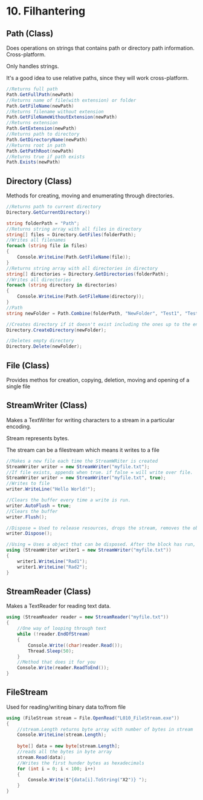 # 10. Filhantering



## Path (Class)
Does operations on strings that contains path or directory path information. Cross-platform.

Only handles strings.

It's a good idea to use relative paths, since they will work cross-platform.
```c#
//Returns full path
Path.GetFullPath(newPath)
//Returns name of file(with extension) or folder
Path.GetFileName(newPath)
//Returns filename without extension
Path.GetFileNameWithoutExtension(newPath)
//Returns extension
Path.GetExtension(newPath)
//Returns path to directory
Path.GetDirectoryName(newPath)
//Returns root in path
Path.GetPathRoot(newPath)
//Returns true if path exists
Path.Exists(newPath)
```
## Directory (Class)

Methods for creating, moving and enumerating through directories.

```c#
//Returns path to current directory
Directory.GetCurrentDirectory()

string folderPath = "Path";
//Returns string array with all files in directory
string[] files = Directory.GetFiles(folderPath);
//Writes all filenames
foreach (string file in files)
{
    Console.WriteLine(Path.GetFileName(file));
}
//Returns string array with all directories in directory
string[] directories = Directory.GetDirectories(folderPath);
//Writes all directories
foreach (string directory in directories)
{
    Console.WriteLine(Path.GetFileName(directory));
}
//Path
string newFolder = Path.Combine(folderPath, "NewFolder", "Test1", "Test2");

//Creates directory if it doesn't exist including the ones up to the end of path
Directory.CreateDirectory(newFolder);

//Deletes empty directory
Directory.Delete(newFolder);
```
## File (Class)
Provides methos for creation, copying, deletion, moving and opening of a single file

## StreamWriter (Class)
Makes a TextWriter for writing characters to a stream in a particular encoding.

Stream represents bytes.

The stream can be a filestream which means it writes to a file

```c#
//Makes a new file each time the StreamWRiter is created
StreamWriter writer = new StreamWriter("myfile.txt");
//If file exists, appends when true. if false = will write over file.
StreamWriter writer = new StreamWriter("myfile.txt", true);
//Writes to file
writer.WriteLine("Hello World!");

//Clears the buffer every time a write is run.
writer.AutoFlush = true;
//Clears the buffer
writer.Flush();

//Dispose = Used to release resources, drops the stream, removes the object. Can't use writer after this, unless a new one is created.
writer.Dispose();

//Using = Uses a object that can be disposed. After the block has run, the obect and variable will be disposed.
using (StreamWriter writer1 = new StreamWriter("myfile.txt"))
{
    writer1.WriteLine("Rad1");
    writer1.WriteLine("Rad2");
}

```

## StreamReader (Class)

Makes a TextReader for reading text data.

```c#
using (StreamReader reader = new StreamReader("myfile.txt"))
{
    //One way of looping through text
    while (!reader.EndOfStream)
    {
        Console.Write((char)reader.Read());
        Thread.Sleep(50);
    }
    //Method that does it for you
    Console.Write(reader.ReadToEnd());
}
```

## FileStream

Used for reading/writing binary data to/from file

```c#
using (FileStream stream = File.OpenRead("L010_FileStream.exe"))
{
	//stream.Length returns byte array with number of bytes in stream
    Console.WriteLine(stream.Length);
	
    byte[] data = new byte[stream.Length];
    //reads all the bytes in byte array
    stream.Read(data);
	//Writes the first hunder bytes as hexadecimals
    for (int i = 0; i < 100; i++)
    {
        Console.Write($"{data[i].ToString("X2")} ");
    }
}
```